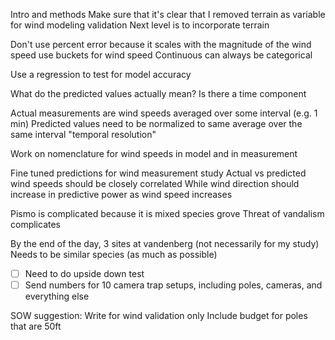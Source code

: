 
Intro and methods
Make sure that it's clear that I removed terrain as variable for wind modeling validation
Next level is to incorporate terrain

Don't use percent error because it scales with the magnitude of the wind speed
use buckets for wind speed
Continuous can always be categorical

Use a regression to test for model accuracy

What do the predicted values actually mean?
Is there a time component 

Actual measurements are wind speeds averaged over some interval (e.g. 1 min)
Predicted values need to be normalized to same average over the same interval
"temporal resolution"

Work on nomenclature for wind speeds in model and in measurement

Fine tuned predictions for wind measurement study
Actual vs predicted wind speeds should be closely correlated
While wind direction should increase in predictive power as wind speed increases

Pismo is complicated because it is mixed species grove
Threat of vandalism complicates

By the end of the day, 3 sites at vandenberg (not necessarily for my study)
Needs to be similar species (as much as possible)

- [ ]  Need to do upside down test
- [ ] Send numbers for 10 camera trap setups, including poles, cameras, and everything else

SOW suggestion:
Write for wind validation only
Include budget for poles that are 50ft
